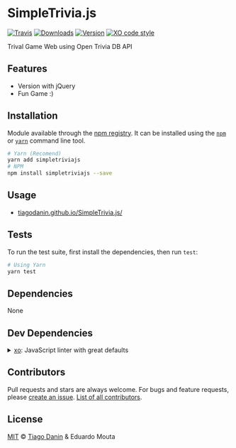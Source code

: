 # SimpleTrivia.js

[![Travis](https://img.shields.io/travis/TiagoDanin/SimpleTrivia.js.svg?branch=master&style=flat-square)](https://travis-ci.org/TiagoDanin/SimpleTrivia.js) [![Downloads](https://img.shields.io/npm/dt/simpletriviajs.svg?style=flat-square)](https://npmjs.org/package/simpletriviajs) [![Version](https://img.shields.io/npm/v/simpletriviajs.svg?style=flat-square)](https://npmjs.org/package/simpletriviajs) [![XO code style](https://img.shields.io/badge/code%20style-XO-red.svg?style=flat-square)](https://github.com/xojs/xo) 

Trival Game Web using Open Trivia DB API

## Features

- Version with jQuery
- Fun Game :)

## Installation

Module available through the [npm registry](https://www.npmjs.com/). It can be installed using the [`npm`](https://docs.npmjs.com/getting-started/installing-npm-packages-locally) or [`yarn`](https://yarnpkg.com/en/) command line tool.

```sh
# Yarn (Recomend)
yarn add simpletriviajs
# NPM 
npm install simpletriviajs --save
```

## Usage

- [tiagodanin.github.io/SimpleTrivia.js/](https://tiagodanin.github.io/SimpleTrivia.js/)

## Tests

To run the test suite, first install the dependencies, then run `test`:

```sh
# Using Yarn
yarn test
```

## Dependencies

None

## Dev Dependencies

<details>
	<summary><a href="https://ghub.io/xo">xo</a>: JavaScript linter with great defaults</summary>
	<b>Author</b>: Sindre Sorhus</br>
	<b>License</b>: MIT</br>
	<b>Version</b>: ^0.24.0
</details>

## Contributors

Pull requests and stars are always welcome. For bugs and feature requests, please [create an issue](https://github.com/TiagoDanin/SimpleTrivia.js/issues). [List of all contributors](https://github.com/TiagoDanin/SimpleTrivia.js/graphs/contributors).

## License

[MIT](LICENSE) © [Tiago Danin](https://TiagoDanin.github.io) & Eduardo Mouta